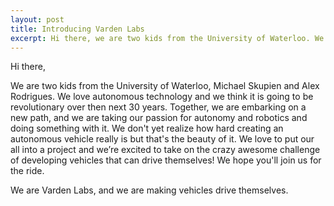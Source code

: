 ```yaml
---
layout: post
title: Introducing Varden Labs
excerpt: Hi there, we are two kids from the University of Waterloo. We love autonomous technology and we think it is going to be revolutionary.
---
```


Hi there,

We are two kids from the University of Waterloo, Michael Skupien and Alex Rodrigues. We love autonomous technology and we think it is going to be revolutionary over then next 30 years.  Together, we are embarking on a new path, and we are taking our passion for autonomy and robotics and doing something with it.  We don't yet realize how hard creating an autonomous vehicle really is but that's the beauty of it. We love to put our all into a project and we’re excited to take on the crazy awesome challenge of developing vehicles that can drive themselves! We hope you'll join us for the ride.

We are Varden Labs, and we are making vehicles drive themselves.